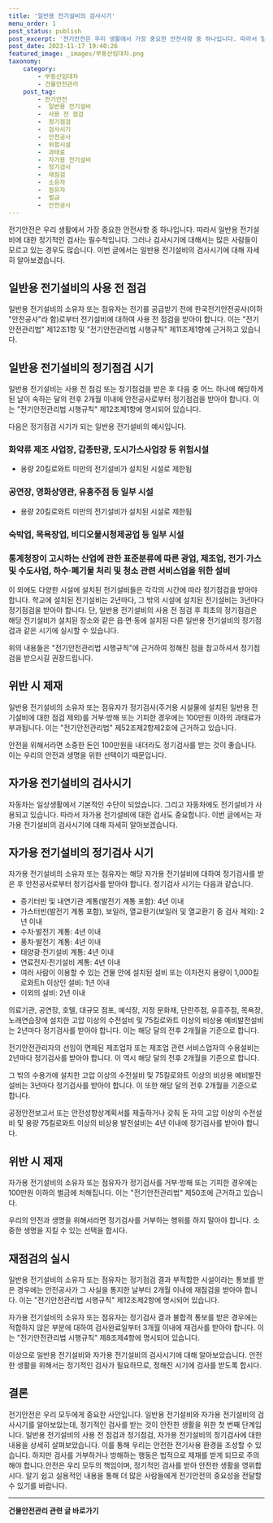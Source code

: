 ```yaml
---
title: '일반용 전기설비의 검사시기'
menu_order: 1
post_status: publish
post_excerpt: '전기안전은 우리 생활에서 가장 중요한 안전사항 중 하나입니다. 따라서 일반용 전기설비에 대한 정기적인 검사는 필수적입니다. 그러나 검사시기에 대해서는 많은 사람들이 모르고 있는 경우도 많습니다. 이번 글에서는 일반용 전기설비의 검사시기에 대해 자세히 알아보겠습니다.'
post_date: 2023-11-17 19:40:26
featured_image: _images/부동산임대차.png
taxonomy:
    category:
        - 부동산임대차
        - 건물안전관리
    post_tag:
        - 전기안전
        -  일반용 전기설비
        -  사용 전 점검
        -  정기점검
        -  검사시기
        -  안전공사
        -  위험시설
        -  과태료
        -  자가용 전기설비
        -  정기검사
        -  재점검
        -  소유자
        -  점유자
        -  벌금
        -  안전공사
---
```



전기안전은 우리 생활에서 가장 중요한 안전사항 중 하나입니다. 따라서 일반용 전기설비에 대한 정기적인 검사는 필수적입니다. 그러나 검사시기에 대해서는 많은 사람들이 모르고 있는 경우도 많습니다. 이번 글에서는 일반용 전기설비의 검사시기에 대해 자세히 알아보겠습니다.

## 일반용 전기설비의 사용 전 점검

일반용 전기설비의 소유자 또는 점유자는 전기를 공급받기 전에 한국전기안전공사(이하 "안전공사"라 함)로부터 전기설비에 대하여 사용 전 점검을 받아야 합니다. 이는 "전기안전관리법" 제12조1항 및 "전기안전관리법 시행규칙" 제11조제1항에 근거하고 있습니다.

## 일반용 전기설비의 정기점검 시기

일반용 전기설비는 사용 전 점검 또는 정기점검을 받은 후 다음 중 어느 하나에 해당하게 된 날이 속하는 달의 전후 2개월 이내에 안전공사로부터 정기점검을 받아야 합니다. 이는 "전기안전관리법 시행규칙" 제12조제1항에 명시되어 있습니다.

다음은 정기점검 시기가 되는 일반용 전기설비의 예시입니다.

### 화약류 제조 사업장, 갑종탄광, 도시가스사업장 등 위험시설

- 용량 20킬로와트 미만의 전기설비가 설치된 시설로 제한됨

### 공연장, 영화상영관, 유흥주점 등 일부 시설

- 용량 20킬로와트 미만의 전기설비가 설치된 시설로 제한됨

### 숙박업, 목욕장업, 비디오물시청제공업 등 일부 시설

### 통계청장이 고시하는 산업에 관한 표준분류에 따른 광업, 제조업, 전기·가스 및 수도사업, 하수·폐기물 처리 및 청소 관련 서비스업을 위한 설비

이 외에도 다양한 시설에 설치된 전기설비들은 각각의 시간에 따라 정기점검을 받아야 합니다. 학교에 설치된 전기설비는 2년마다, 그 밖의 시설에 설치된 전기설비는 3년마다 정기점검을 받아야 합니다. 단, 일반용 전기설비의 사용 전 점검 후 최초의 정기점검은 해당 전기설비가 설치된 장소와 같은 읍·면·동에 설치된 다른 일반용 전기설비의 정기점검과 같은 시기에 실시할 수 있습니다.

위의 내용들은 "전기안전관리법 시행규칙"에 근거하여 정해진 점을 참고하셔서 정기점검을 받으시길 권장드립니다.

## 위반 시 제재

일반용 전기설비의 소유자 또는 점유자가 정기검사(주거용 시설물에 설치된 일반용 전기설비에 대한 점검 제외)를 거부·방해 또는 기피한 경우에는 100만원 이하의 과태료가 부과됩니다. 이는 "전기안전관리법" 제52조제2항제2호에 근거하고 있습니다.

안전을 위해서라면 소중한 돈인 100만원을 내더라도 정기검사를 받는 것이 좋습니다. 이는 우리의 안전과 생명을 위한 선택이기 때문입니다.

## 자가용 전기설비의 검사시기

자동차는 일상생활에서 기본적인 수단이 되었습니다. 그리고 자동차에도 전기설비가 사용되고 있습니다. 따라서 자가용 전기설비에 대한 검사도 중요합니다. 이번 글에서는 자가용 전기설비의 검사시기에 대해 자세히 알아보겠습니다.

## 자가용 전기설비의 정기검사 시기

자가용 전기설비의 소유자 또는 점유자는 해당 자가용 전기설비에 대하여 정기검사를 받은 후 안전공사로부터 정기검사를 받아야 합니다. 정기검사 시기는 다음과 같습니다.

- 증기터빈 및 내연기관 계통(발전기 계통 포함): 4년 이내
- 가스터빈(발전기 계통 포함), 보일러, 열교환기(보일러 및 열교환기 중 검사 제외): 2년 이내
- 수차·발전기 계통: 4년 이내
- 풍차·발전기 계통: 4년 이내
- 태양광·전기설비 계통: 4년 이내
- 연료전지·전기설비 계통: 4년 이내
- 여러 사람이 이용할 수 있는 건물 안에 설치된 설비 또는 이차전지 용량이 1,000킬로와트h 이상인 설비: 1년 이내
- 이외의 설비: 2년 이내

의료기관, 공연장, 호텔, 대규모 점포, 예식장, 지정 문화재, 단란주점, 유흥주점, 목욕장, 노래연습장에 설치한 고압 이상의 수전설비 및 75킬로와트 이상의 비상용 예비발전설비는 2년마다 정기검사를 받아야 합니다. 이는 해당 달의 전후 2개월을 기준으로 합니다.

전기안전관리자의 선임이 면제된 제조업자 또는 제조업 관련 서비스업자의 수용설비는 2년마다 정기검사를 받아야 합니다. 이 역시 해당 달의 전후 2개월을 기준으로 합니다.

그 밖의 수용가에 설치한 고압 이상의 수전설비 및 75킬로와트 이상의 비상용 예비발전설비는 3년마다 정기검사를 받아야 합니다. 이 또한 해당 달의 전후 2개월을 기준으로 합니다.

공정안전보고서 또는 안전성향상계획서를 제출하거나 갖춰 둔 자의 고압 이상의 수전설비 및 용량 75킬로와트 이상의 비상용 발전설비는 4년 이내에 정기검사를 받아야 합니다.

## 위반 시 제재

자가용 전기설비의 소유자 또는 점유자가 정기검사를 거부·방해 또는 기피한 경우에는 100만원 이하의 벌금에 처해집니다. 이는 "전기안전관리법" 제50조에 근거하고 있습니다.

우리의 안전과 생명을 위해서라면 정기검사를 거부하는 행위를 하지 말아야 합니다. 소중한 생명을 지킬 수 있는 선택을 합시다.

## 재점검의 실시

일반용 전기설비의 소유자 또는 점유자는 정기점검 결과 부적합한 시설이라는 통보를 받은 경우에는 안전공사가 그 사실을 통지한 날부터 2개월 이내에 재점검을 받아야 합니다. 이는 "전기안전관리법 시행규칙" 제12조제2항에 명시되어 있습니다.

자가용 전기설비의 소유자 또는 점유자는 정기검사 결과 불합격 통보를 받은 경우에는 적합하지 않은 부분에 대하여 검사완료일부터 3개월 이내에 재검사를 받아야 합니다. 이는 "전기안전관리법 시행규칙" 제8조제4항에 명시되어 있습니다.

이상으로 일반용 전기설비와 자가용 전기설비의 검사시기에 대해 알아보았습니다. 안전한 생활을 위해서는 정기적인 검사가 필요하므로, 정해진 시기에 검사를 받도록 합시다.

## 결론


전기안전은 우리 모두에게 중요한 사안입니다. 일반용 전기설비와 자가용 전기설비의 검사시기를 알아보았는데, 정기적인 검사를 받는 것이 안전한 생활을 위한 첫 번째 단계입니다. 일반용 전기설비의 사용 전 점검과 정기점검, 자가용 전기설비의 정기검사에 대한 내용을 상세히 살펴보았습니다. 이를 통해 우리는 안전한 전기사용 환경을 조성할 수 있습니다. 하지만 검사를 거부하거나 방해하는 행동은 법적으로 제재를 받게 되므로 주의해야 합니다.안전은 우리 모두의 책임이며, 정기적인 검사를 받아 안전한 생활을 영위합시다. 알기 쉽고 실용적인 내용을 통해 더 많은 사람들에게 전기안전의 중요성을 전달할 수 있기를 바랍니다.
<!-- wp:separator -->
<hr class="wp-block-separator has-alpha-channel-opacity"/>
<!-- /wp:separator -->

<!-- wp:group {"backgroundColor":"base","layout":{"type":"constrained"}} -->
<div class="wp-block-group has-base-background-color has-background"><!-- wp:paragraph {"align":"center","fontSize":"medium"} -->
<p class="has-text-align-center has-large-font-size"><strong>건물안전관리 관련 글 바로가기</strong></p>
<!-- /wp:paragraph -->


<!-- wp:latest-posts
{"categories":[{"id":22644,"count":19,"description":"","link":"https://uknowlaw.com/category/%ea%b1%b4%eb%ac%bc%ec%95%88%ec%a0%84%ea%b4%80%eb%a6%ac/","name":"건물안전관리","slug":"건물안전관리","taxonomy":"category","parent":0,"meta":[],"_links":{"self":[{"href":"https://uknowlaw.com/wp-json/wp/v2/categories/22644"}],"collection":[{"href":"https://uknowlaw.com/wp-json/wp/v2/categories"}],"about":[{"href":"https://uknowlaw.com/wp-json/wp/v2/taxonomies/category"}],"wp:post_type":[{"href":"https://uknowlaw.com/wp-json/wp/v2/posts?categories=22644"}],"curies":[{"name":"wp","href":"https://api.w.org/{rel}","templated":true}]}}],"postsToShow":100,"excerptLength":28,"postLayout":"grid","columns":2,"featuredImageAlign":"left","featuredImageSizeSlug":"large","fontSize":"small"} /--></div>
<!-- /wp:group -->